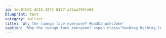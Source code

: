 ```yaml
---
id: 1dc0fb92-d515-4272-8177-a22aaf93fe01
blueprint: text
category: twitter
title: 'Why the luongo face everyone? #badCanucksJoke'
caption: 'Why the luongo face everyone? <span class="hashtag hashtag_local">#<a href="http://tweettemp.darylchymko.ca/?tag=badcanucksjoke">badCanucksJoke</a>'
---
```

